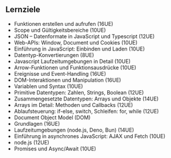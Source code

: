 ## Lernziele

- Funktionen erstellen und aufrufen (16UE)
- Scope und Gültigkeitsbereiche (10UE)
- JSON – Datenformate in JavaScript und Typescript (12UE)
- Web-APIs: Window, Document und Cookies (10UE)
- Einführung in JavaScript: Einbinden und Laden (10UE)
- Datentyp-Konvertierungen (8UE)
- Javascript Laufzeitumgebungen in Detail (10UE)
- Arrow-Funktionen und Funktionsausdrücke (10UE)
- Ereignisse und Event-Handling (16UE)
- DOM-Interaktionen und Manipulation (16UE)
- Variablen und Syntax (10UE)
- Primitive Datentypen: Zahlen, Strings, Boolean (12UE)
- Zusammengesetzte Datentypen: Arrays und Objekte (14UE)
- Arrays im Detail: Methoden und Callbacks (12UE)
- Ablaufsteuerung: if-else, switch, Schleifen: for, while (12UE)
- Document Object Model (DOM)
- Grundlagen (16UE)
- Laufzeitumgebungen (node.js, Deno, Bun) (14UE)
- Einführung in asynchrones JavaScript: AJAX und Fetch (10UE)
- node.js (12UE)
- Promises und Async/Await (10UE)